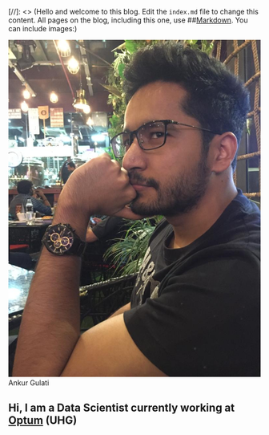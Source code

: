 [//]: <> (Hello and welcome to this blog. Edit the `index.md` file to change this content. All pages on the blog, including this one, use ##[Markdown](https://guides.github.com/features/mastering-markdown/). You can include images:)

![Image logo](images/DP.jpeg) Ankur Gulati


## Hi, I am a Data Scientist currently working at [Optum](https://www.optum.com) (UHG)

